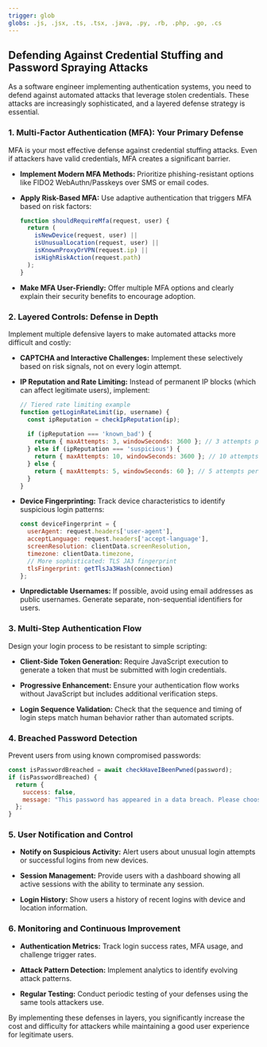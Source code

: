 ```yaml
---
trigger: glob
globs: .js, .jsx, .ts, .tsx, .java, .py, .rb, .php, .go, .cs
---
```


## Defending Against Credential Stuffing and Password Spraying Attacks

As a software engineer implementing authentication systems, you need to defend against automated attacks that leverage stolen credentials. These attacks are increasingly sophisticated, and a layered defense strategy is essential.

### 1. Multi-Factor Authentication (MFA): Your Primary Defense

MFA is your most effective defense against credential stuffing attacks. Even if attackers have valid credentials, MFA creates a significant barrier.

* **Implement Modern MFA Methods:** Prioritize phishing-resistant options like FIDO2 WebAuthn/Passkeys over SMS or email codes.

* **Apply Risk-Based MFA:** Use adaptive authentication that triggers MFA based on risk factors:
  ```javascript
  function shouldRequireMfa(request, user) {
    return (
      isNewDevice(request, user) ||
      isUnusualLocation(request, user) ||
      isKnownProxyOrVPN(request.ip) ||
      isHighRiskAction(request.path)
    );
  }
  ```

* **Make MFA User-Friendly:** Offer multiple MFA options and clearly explain their security benefits to encourage adoption.

### 2. Layered Controls: Defense in Depth

Implement multiple defensive layers to make automated attacks more difficult and costly:

* **CAPTCHA and Interactive Challenges:** Implement these selectively based on risk signals, not on every login attempt.

* **IP Reputation and Rate Limiting:** Instead of permanent IP blocks (which can affect legitimate users), implement:
  ```javascript
  // Tiered rate limiting example
  function getLoginRateLimit(ip, username) {
    const ipReputation = checkIpReputation(ip);
    
    if (ipReputation === 'known_bad') {
      return { maxAttempts: 3, windowSeconds: 3600 }; // 3 attempts per hour
    } else if (ipReputation === 'suspicious') {
      return { maxAttempts: 10, windowSeconds: 3600 }; // 10 attempts per hour
    } else {
      return { maxAttempts: 5, windowSeconds: 60 }; // 5 attempts per minute
    }
  }
  ```

* **Device Fingerprinting:** Track device characteristics to identify suspicious login patterns:
  ```javascript
  const deviceFingerprint = {
    userAgent: request.headers['user-agent'],
    acceptLanguage: request.headers['accept-language'],
    screenResolution: clientData.screenResolution,
    timezone: clientData.timezone,
    // More sophisticated: TLS JA3 fingerprint
    tlsFingerprint: getTlsJa3Hash(connection)
  };
  ```

* **Unpredictable Usernames:** If possible, avoid using email addresses as public usernames. Generate separate, non-sequential identifiers for users.

### 3. Multi-Step Authentication Flow

Design your login process to be resistant to simple scripting:

* **Client-Side Token Generation:** Require JavaScript execution to generate a token that must be submitted with login credentials.

* **Progressive Enhancement:** Ensure your authentication flow works without JavaScript but includes additional verification steps.

* **Login Sequence Validation:** Check that the sequence and timing of login steps match human behavior rather than automated scripts.

### 4. Breached Password Detection

Prevent users from using known compromised passwords:

```javascript
const isPasswordBreached = await checkHaveIBeenPwned(password);
if (isPasswordBreached) {
  return {
    success: false,
    message: "This password has appeared in a data breach. Please choose a different password."
  };
}
```

### 5. User Notification and Control

* **Notify on Suspicious Activity:** Alert users about unusual login attempts or successful logins from new devices.

* **Session Management:** Provide users with a dashboard showing all active sessions with the ability to terminate any session.

* **Login History:** Show users a history of recent logins with device and location information.

### 6. Monitoring and Continuous Improvement

* **Authentication Metrics:** Track login success rates, MFA usage, and challenge trigger rates.

* **Attack Pattern Detection:** Implement analytics to identify evolving attack patterns.

* **Regular Testing:** Conduct periodic testing of your defenses using the same tools attackers use.

By implementing these defenses in layers, you significantly increase the cost and difficulty for attackers while maintaining a good user experience for legitimate users.
